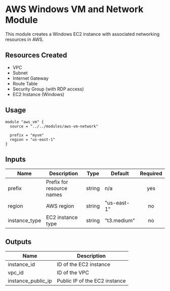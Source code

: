 # AWS Windows VM and Network Module

This module creates a Windows EC2 instance with associated networking resources in AWS.

## Resources Created

- VPC
- Subnet
- Internet Gateway
- Route Table
- Security Group (with RDP access)
- EC2 Instance (Windows)

## Usage

```hcl
module "aws_vm" {
  source = "../../modules/aws-vm-network"

  prefix = "myvm"
  region = "us-east-1"
}
```

## Inputs

| Name | Description | Type | Default | Required |
|------|-------------|------|---------|:--------:|
| prefix | Prefix for resource names | string | n/a | yes |
| region | AWS region | string | "us-east-1" | no |
| instance_type | EC2 instance type | string | "t3.medium" | no |

## Outputs

| Name | Description |
|------|-------------|
| instance_id | ID of the EC2 instance |
| vpc_id | ID of the VPC |
| instance_public_ip | Public IP of the EC2 instance |
